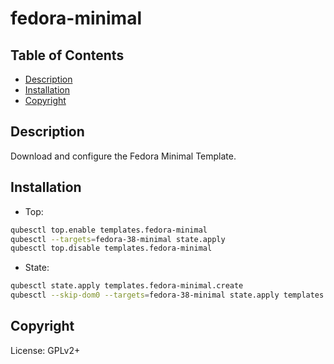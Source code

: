 # fedora-minimal

## Table of Contents

* [Description](#description)
* [Installation](#installation)
* [Copyright](#copyright)

## Description

Download and configure the Fedora Minimal Template.

## Installation

- Top:
```sh
qubesctl top.enable templates.fedora-minimal
qubesctl --targets=fedora-38-minimal state.apply
qubesctl top.disable templates.fedora-minimal
```
- State:
```sh
qubesctl state.apply templates.fedora-minimal.create
qubesctl --skip-dom0 --targets=fedora-38-minimal state.apply templates.fedora-minimal.install
```

## Copyright

License: GPLv2+
